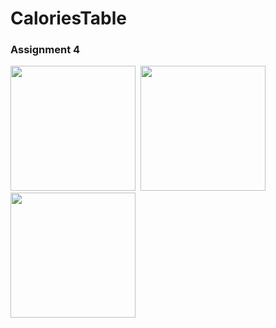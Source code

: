 # CaloriesTable
### Assignment 4
<img src="https://user-images.githubusercontent.com/72803504/174871477-1a57729b-cee5-4fd4-9eb1-071376d88d4e.png" width="200">&nbsp;
<img src="https://user-images.githubusercontent.com/72803504/174871549-ac729e97-19f1-4dde-ba97-b9a8d6f27d64.png" width="200">
<img src="https://user-images.githubusercontent.com/72803504/174871486-122da4ae-56e4-4af0-8301-cadef557b0b9.png" width="200">


